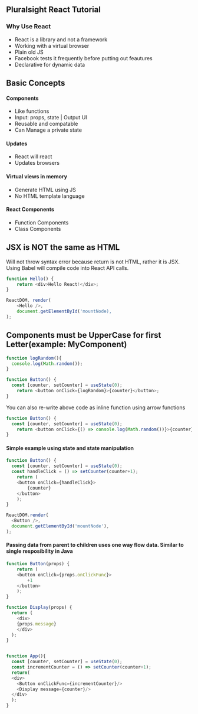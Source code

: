 ## Pluralsight React Tutorial

### Why Use React
* React is a library and not a framework
* Working with a virtual browser
* Plain old JS
* Facebook tests it frequently before putting out feautures
* Declarative for dynamic data

## Basic Concepts
#### Components
* Like functions
* Input: props, state | Output UI
* Reusable and compatable
* Can Manage a private state

#### Updates
* React will react
* Updates browsers

#### Virtual views in memory
* Generate HTML using JS
* No HTML template language

#### React Components
* Function Components
* Class Components

## JSX is NOT the same as HTML
Will not throw syntax error because return is not HTML, rather it is JSX.
Using Babel will compile code into React API calls.

```javascript
function Hello() {
	return <div>Hello React!</div>;
}

ReactDOM, render(
    <Hello />,
    document.getElementById('mountNode),
);
```

## Components must be UpperCase for first Letter(example: MyComponent)

```javascript
function logRandom(){
  console.log(Math.random());
}

function Button() {
  const [counter, setCounter] = useState(0);
	return <button onClick={logRandom}>{counter}</button>;
}
```

You can also re-write above code as inline function using arrow functions
```javascript
function Button() {
  const [counter, setCounter] = useState(0);
	return <button onClick={() => console.log(Math.random())}>{counter}</button>;
}
```

#### Simple example using state and state manipulation
```javascript
function Button() {
  const [counter, setCounter] = useState(0);
  const handleClick = () => setCounter(counter+1);
    return (
    <button onClick={handleClick}>
        {counter}
    </button>
    );
}

ReactDOM.render(
  <Button />, 
  document.getElementById('mountNode'),
);
```

#### Passing data from parent to children uses one way flow data. Similar to single resposibility in Java
```javascript
function Button(props) {
    return (
    <button onClick={props.onClickFunc}>
        +1
    </button>
    );
}

function Display(props) {
  return (
    <div>
    {props.message}
    </div>
  );
}


function App(){
  const [counter, setCounter] = useState(0);
  const incrementCounter = () => setCounter(counter+1);
  return(
  <div>
    <Button onClickFunc={incrementCounter}/>
    <Display message={counter}/>
  </div>
  );
}
